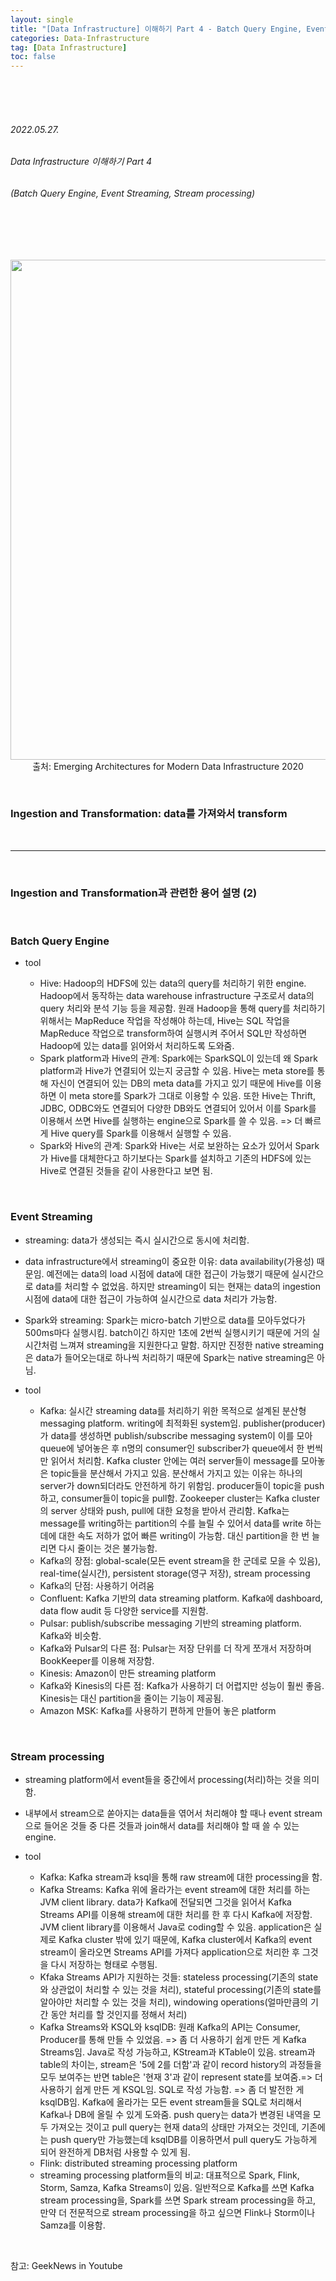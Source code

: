 ```yaml
---
layout: single
title: "[Data Infrastructure] 이해하기 Part 4 - Batch Query Engine, Event Streaming, Stream processing"
categories: Data-Infrastructure
tag: [Data Infrastructure]
toc: false
---
```


<br>
<br>
<br>

###### 2022.05.27.
###### Data Infrastructure 이해하기 Part 4
###### (Batch Query Engine, Event Streaming, Stream processing)

<br>
<br>
<br>

<p align="center">
  <img src="https://img1.daumcdn.net/thumb/R1280x0/?scode=mtistory2&fname=https%3A%2F%2Fblog.kakaocdn.net%2Fdn%2Fb6QWME%2FbtrC0QGjg3M%2FKFQOjcIcMC6PixmxyoLBF1%2Fimg.jpg" width=800><br>
  출처: Emerging Architectures for Modern Data Infrastructure 2020
</p>


<br>


### Ingestion and Transformation: data를 가져와서 transform


<br>


---


<br>


### Ingestion and Transformation과 관련한 용어 설명 (2)


<br>


### Batch Query Engine

- tool

  * Hive: Hadoop의 HDFS에 있는 data의 query를 처리하기 위한 engine. Hadoop에서 동작하는 data warehouse infrastructure 구조로서 data의 query 처리와 분석 기능 등을 제공함. 원래 Hadoop을 통해 query를 처리하기 위해서는 MapReduce 작업을 작성해야 하는데, Hive는 SQL 작업을 MapReduce 작업으로 transform하여 실행시켜 주어서 SQL만 작성하면 Hadoop에 있는 data를 읽어와서 처리하도록 도와줌.
  * Spark platform과 Hive의 관계: Spark에는 SparkSQL이 있는데 왜 Spark platform과 Hive가 연결되어 있는지 궁금할 수 있음. Hive는 meta store를 통해 자신이 연결되어 있는 DB의 meta data를 가지고 있기 때문에 Hive를 이용하면 이 meta store를 Spark가 그대로 이용할 수 있음. 또한 Hive는 Thrift, JDBC, ODBC와도 연결되어 다양한 DB와도 연결되어 있어서 이를 Spark를 이용해서 쓰면 Hive를 실행하는 engine으로 Spark를 쓸 수 있음. => 더 빠르게 Hive query를 Spark를 이용해서 실행할 수 있음.
  * Spark와 Hive의 관계: Spark와 Hive는 서로 보완하는 요소가 있어서 Spark가 Hive를 대체한다고 하기보다는 Spark를 설치하고 기존의 HDFS에 있는 Hive로 연결된 것들을 같이 사용한다고 보면 됨.


<br>


### Event Streaming

- streaming: data가 생성되는 즉시 실시간으로 동시에 처리함.

- data infrastructure에서 streaming이 중요한 이유: data availability(가용성) 때문임. 예전에는 data의 load 시점에 data에 대한 접근이 가능했기 때문에 실시간으로 data를 처리할 수 없었음. 하지만 streaming이 되는 현재는 data의 ingestion 시점에 data에 대한 접근이 가능하여 실시간으로 data 처리가 가능함.

- Spark와 streaming: Spark는 micro-batch 기반으로 data를 모아두었다가 500ms마다 실행시킴. batch이긴 하지만 1초에 2번씩 실행시키기 때문에 거의 실시간처럼 느껴져 streaming을 지원한다고 말함. 하지만 진정한 native streaming은 data가 들어오는대로 하나씩 처리하기 때문에 Spark는 native streaming은 아님.

- tool

  * Kafka: 실시간 streaming data를 처리하기 위한 목적으로 설계된 분산형 messaging platform. writing에 최적화된 system임. publisher(producer)가 data를 생성하면 publish/subscribe messaging system이 이를 모아 queue에 넣어놓은 후 n명의 consumer인 subscriber가 queue에서 한 번씩만 읽어서 처리함. Kafka cluster 안에는 여러 server들이 message를 모아놓은 topic들을 분산해서 가지고 있음. 분산해서 가지고 있는 이유는 하나의 server가 down되더라도 안전하게 하기 위함임. producer들이 topic을 push하고, consumer들이 topic을 pull함. Zookeeper cluster는 Kafka cluster의 server 상태와 push, pull에 대한 요청을 받아서 관리함. Kafka는 message를 writing하는 partition의 수를 늘릴 수 있어서 data를 write 하는 데에 대한 속도 저하가 없어 빠른 writing이 가능함. 대신 partition을 한 번 늘리면 다시 줄이는 것은 불가능함.
  * Kafka의 장점: global-scale(모든 event stream을 한 군데로 모을 수 있음), real-time(실시간), persistent storage(영구 저장), stream processing
  * Kafka의 단점: 사용하기 어려움
  * Confluent: Kafka 기반의 data streaming platform. Kafka에 dashboard, data flow audit 등 다양한 service를 지원함.
  * Pulsar: publish/subscribe messaging 기반의 streaming platform. Kafka와 비슷함.
  * Kafka와 Pulsar의 다른 점: Pulsar는 저장 단위를 더 작게 쪼개서 저장하며 BookKeeper를 이용해 저장함.
  * Kinesis: Amazon이 만든 streaming platform
  * Kafka와 Kinesis의 다른 점: Kafka가 사용하기 더 어렵지만 성능이 훨씬 좋음. Kinesis는 대신 partition을 줄이는 기능이 제공됨.
  * Amazon MSK: Kafka를 사용하기 편하게 만들어 놓은 platform


<br>


### Stream processing

- streaming platform에서 event들을 중간에서 processing(처리)하는 것을 의미함.

- 내부에서 stream으로 쏟아지는 data들을 엮어서 처리해야 할 때나 event stream으로 들어온 것들 중 다른 것들과 join해서 data를 처리해야 할 때 쓸 수 있는 engine.

- tool

  * Kafka: Kafka stream과 ksql을 통해 raw stream에 대한 processing을 함.
  * Kafka Streams: Kafka 위에 올라가는 event stream에 대한 처리를 하는 JVM client library. data가 Kafka에 전달되면 그것을 읽어서 Kafka Streams API를 이용해 stream에 대한 처리를 한 후 다시 Kafka에 저장함. JVM client library를 이용해서 Java로 coding할 수 있음. application은 실제로 Kafka cluster 밖에 있기 때문에, Kafka cluster에서 Kafka의 event stream이 올라오면 Streams API를 가져다 application으로 처리한 후 그것을 다시 저장하는 형태로 수행됨.
  * Kfaka Streams API가 지원하는 것들: stateless processing(기존의 state와 상관없이 처리할 수 있는 것을 처리), stateful processing(기존의 state를 알아야만 처리할 수 있는 것을 처리), windowing operations(얼마만큼의 기간 동안 처리를 할 것인지를 정해서 처리)
  * Kafka Streams와 KSQL와 ksqlDB: 원래 Kafka의 API는 Consumer, Producer를 통해 만들 수 있었음. => 좀 더 사용하기 쉽게 만든 게 Kafka Streams임. Java로 작성 가능하고, KStream과 KTable이 있음. stream과 table의 차이는, stream은 '5에 2를 더함'과 같이 record history의 과정들을 모두 보여주는 반면 table은 '현재 3'과 같이 represent state를 보여줌.=> 더 사용하기 쉽게 만든 게 KSQL임. SQL로 작성 가능함. => 좀 더 발전한 게 ksqlDB임. Kafka에 올라가는 모든 event stream들을 SQL로 처리해서 Kafka나 DB에 올릴 수 있게 도와줌. push query는 data가 변경된 내역을 모두 가져오는 것이고 pull query는 현재 data의 상태만 가져오는 것인데, 기존에는 push query만 가능했는데 ksqlDB를 이용하면서 pull query도 가능하게 되어 완전하게 DB처럼 사용할 수 있게 됨.
  * Flink: distributed streaming processing platform
  * streaming processing platform들의 비교: 대표적으로 Spark, Flink, Storm, Samza, Kafka Streams이 있음. 일반적으로 Kafka를 쓰면 Kafka stream processing을, Spark를 쓰면 Spark stream processing을 하고, 만약 더 전문적으로 stream processing을 하고 싶으면 Flink나 Storm이나 Samza를 이용함.


<br>


참고: GeekNews in Youtube
